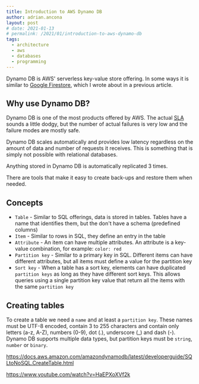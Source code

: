 ```yaml
---
title: Introduction to AWS Dynamo DB
author: adrian.ancona
layout: post
# date: 2021-01-13
# permalink: /2021/01/introduction-to-aws-dynamo-db
tags:
  - architecture
  - aws
  - databases
  - programming
---
```


Dynamo DB is AWS' serverless key-value store offering. In some ways it is similar to [Google Firestore](/2020/12/introduction-to-google-firestore/), which I wrote about in a previous article.

## Why use Dynamo DB?

Dynamo DB is one of the most products offered by AWS. The actual [SLA](https://aws.amazon.com/dynamodb/sla/) sounds a little dodgy, but the number of actual failures is very low and the failure modes are mostly safe.

Dynamo DB scales automatically and provides low latency regardless on the amount of data and number of requests it receives. This is something that is simply not possible with relational databases.

Anything stored in Dynamo DB is automatically replicated 3 times.

There are tools that make it easy to create back-ups and restore them when needed.

## Concepts

- `Table` - Similar to SQL offerings, data is stored in tables. Tables have a name that identifies them, but the don't have a schema (predefined columns)
- `Item` - Similar to rows in SQL, they define an entry in the table
- `Attribute` - An item can have multiple attributes. An attribute is a key-value combination, for example: `color: red`
- `Partition key` - Similar to a primary key in SQL. Different items can have different attributes, but all items must define a value for the partition key
- `Sort key` - When a table has a sort key, elements can have duplicated `partition keys` as long as they have different sort keys. This allows queries using a single partition key value that return all the items with the same `partition key`

## Creating tables

To create a table we need a `name` and at least a `partition key`. These names must be UTF-8 encoded, contain 3 to 255 characters and contain only letters (a-z, A-Z), numbers (0-9), dot (.), underscore (_) and dash (-). Dynamo DB supports multiple data types, but partition keys must be `string`, `number` or `binary`.



https://docs.aws.amazon.com/amazondynamodb/latest/developerguide/SQLtoNoSQL.CreateTable.html





https://www.youtube.com/watch?v=HaEPXoXVf2k
